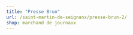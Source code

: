 ```yaml
---
title: "Presse Brun"
url: /saint-martin-de-seignanx/presse-brun-2/
shop: marchand de journaux
---
```

